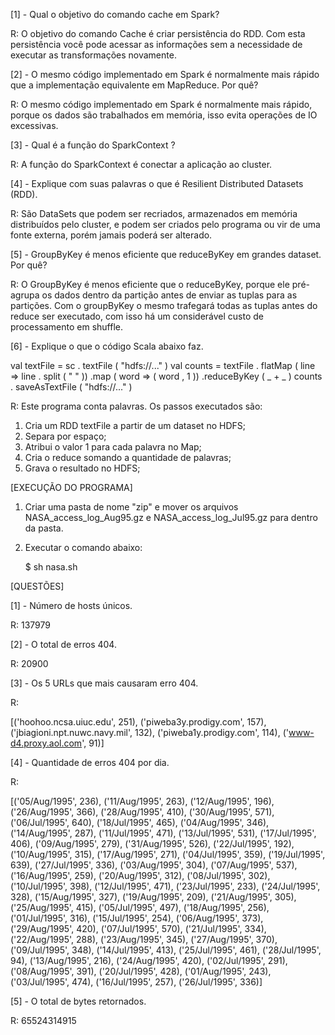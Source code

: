 [1] -	Qual o objetivo do comando cache em Spark?

R: O objetivo do comando Cache é criar persistência do RDD. Com esta persistência você pode acessar as informações sem a necessidade de executar as transformações novamente.


[2]	- O mesmo código implementado em Spark é normalmente mais rápido que a implementação equivalente em MapReduce. Por quê?

R: O mesmo código implementado em Spark é normalmente mais rápido, porque os dados são trabalhados em memória, isso evita operações de IO excessivas.


[3]	- Qual é a função do SparkContext ?

R: A função do SparkContext é conectar a aplicação ao cluster.


[4] -	Explique com suas palavras o que é Resilient Distributed Datasets (RDD).

R: São DataSets que podem ser recriados, armazenados em memória distribuídos pelo cluster, e podem ser criados pelo programa ou vir de uma fonte externa, porém jamais poderá ser alterado.


[5] -	GroupByKey é menos eficiente que reduceByKey em grandes dataset. Por quê?

R: O GroupByKey é menos eficiente que o reduceByKey, porque ele pré-agrupa os dados dentro da partição antes de enviar as tuplas para as partições. Com o groupByKey o mesmo trafegará todas as tuplas antes do reduce ser executado, com isso há um considerável custo de processamento em shuffle.


[6] -	Explique o que o código Scala abaixo faz.

val textFile = sc . textFile ( "hdfs://..." )
val counts = textFile . flatMap ( line => line . split ( " " ))
.map ( word => ( word , 1 ))
.reduceByKey ( _ + _ )
counts . saveAsTextFile ( "hdfs://..." )

R: Este programa conta palavras.
  Os passos executados são:
  1. Cria um RDD textFile a partir de um dataset no HDFS;
  2. Separa por espaço;
  3. Atribui o valor 1 para cada palavra no Map;
  4. Cria o reduce somando a quantidade de palavras;
  5. Grava o resultado no HDFS;
                     


[EXECUÇÃO DO PROGRAMA]

1. Criar uma pasta de nome "zip" e mover os arquivos NASA_access_log_Aug95.gz e NASA_access_log_Jul95.gz para dentro da pasta.

2. Executar o comando abaixo:

   $ sh nasa.sh



[QUESTÕES]

[1]	- Número de hosts únicos.

R: 137979


[2] -	O total de erros 404.

R: 20900


[3] -	Os 5 URLs que mais causaram erro 404.

R: 

 [('hoohoo.ncsa.uiuc.edu', 251), 
  ('piweba3y.prodigy.com', 157), 
  ('jbiagioni.npt.nuwc.navy.mil', 132), 
  ('piweba1y.prodigy.com', 114), 
  ('www-d4.proxy.aol.com', 91)]



[4] -	Quantidade de erros 404 por dia.

R: 

[('05/Aug/1995', 236), ('11/Aug/1995', 263), ('12/Aug/1995', 196), ('26/Aug/1995', 366), ('28/Aug/1995', 410), ('30/Aug/1995', 571), ('06/Jul/1995', 640), ('18/Jul/1995', 465), ('04/Aug/1995', 346), ('14/Aug/1995', 287), ('11/Jul/1995', 471), ('13/Jul/1995', 531), ('17/Jul/1995', 406), ('09/Aug/1995', 279), ('31/Aug/1995', 526), ('22/Jul/1995', 192), ('10/Aug/1995', 315), ('17/Aug/1995', 271), ('04/Jul/1995', 359), ('19/Jul/1995', 639), ('27/Jul/1995', 336), ('03/Aug/1995', 304), ('07/Aug/1995', 537), ('16/Aug/1995', 259), ('20/Aug/1995', 312), ('08/Jul/1995', 302), ('10/Jul/1995', 398), ('12/Jul/1995', 471), ('23/Jul/1995', 233), ('24/Jul/1995', 328), ('15/Aug/1995', 327), ('19/Aug/1995', 209), ('21/Aug/1995', 305), ('25/Aug/1995', 415), ('05/Jul/1995', 497), ('18/Aug/1995', 256), ('01/Jul/1995', 316), ('15/Jul/1995', 254), ('06/Aug/1995', 373), ('29/Aug/1995', 420), ('07/Jul/1995', 570), ('21/Jul/1995', 334), ('22/Aug/1995', 288), ('23/Aug/1995', 345), ('27/Aug/1995', 370), ('09/Jul/1995', 348), ('14/Jul/1995', 413), ('25/Jul/1995', 461), ('28/Jul/1995', 94), ('13/Aug/1995', 216), ('24/Aug/1995', 420), ('02/Jul/1995', 291), ('08/Aug/1995', 391), ('20/Jul/1995', 428), ('01/Aug/1995', 243), ('03/Jul/1995', 474), ('16/Jul/1995', 257), ('26/Jul/1995', 336)]


[5]	- O total de bytes retornados.

R: 65524314915



